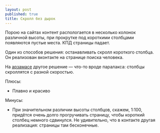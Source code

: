 ```yaml
---
layout: post
published: true
title: Скролл без дырок
---
```




Порою на сайтах контент распологается в несколько колонок различной высоты, при прокрутке под короткими столбцами появляются пустые места. КПД страницы падает.

Один из способов решения: останавливать скролл короткого столбца. Он реализован вконтакте на странице поиска человека.
<!--more-->

На [арзамасе](http://arzamas.academy/) другое решение — что-то вроде паралакса: столбцы скроллятся с разной скоростью.

Плюсы:

* Плавно и красиво

Минусы:

* При значительном различии высоты столбцов, скажем, 1:100, придётся очень долго прогручивать страницу, чтобы короткий столбец немного сдвинулся. Не удивительно, что в контакте другая реализация: страницы там бесконечные.
